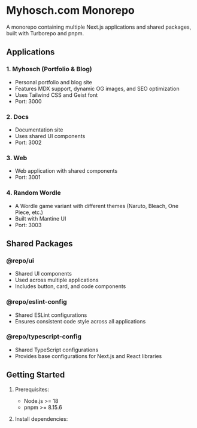 # Myhosch.com Monorepo

A monorepo containing multiple Next.js applications and shared packages, built with Turborepo and pnpm.

## Applications

### 1. Myhosch (Portfolio & Blog)

- Personal portfolio and blog site
- Features MDX support, dynamic OG images, and SEO optimization
- Uses Tailwind CSS and Geist font
- Port: 3000

### 2. Docs

- Documentation site
- Uses shared UI components
- Port: 3002

### 3. Web

- Web application with shared components
- Port: 3001

### 4. Random Wordle

- A Wordle game variant with different themes (Naruto, Bleach, One Piece, etc.)
- Built with Mantine UI
- Port: 3003

## Shared Packages

### @repo/ui

- Shared UI components
- Used across multiple applications
- Includes button, card, and code components

### @repo/eslint-config

- Shared ESLint configurations
- Ensures consistent code style across all applications

### @repo/typescript-config

- Shared TypeScript configurations
- Provides base configurations for Next.js and React libraries

## Getting Started

1. Prerequisites:

   - Node.js >= 18
   - pnpm >= 8.15.6

2. Install dependencies:
